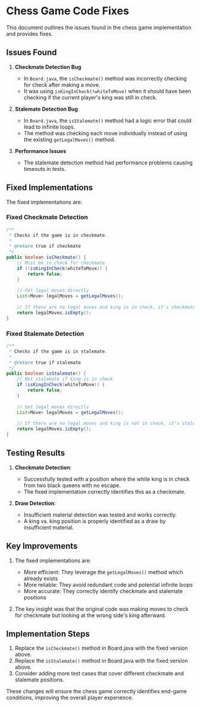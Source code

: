 # Chess Game Code Fixes

This document outlines the issues found in the chess game implementation and provides fixes.

## Issues Found

1. **Checkmate Detection Bug**
   - In `Board.java`, the `isCheckmate()` method was incorrectly checking for check after making a move.
   - It was using `isKingInCheck(!whiteToMove)` when it should have been checking if the current player's king was still in check.

2. **Stalemate Detection Bug**
   - In `Board.java`, the `isStalemate()` method had a logic error that could lead to infinite loops.
   - The method was checking each move individually instead of using the existing `getLegalMoves()` method.

3. **Performance Issues**
   - The stalemate detection method had performance problems causing timeouts in tests.

## Fixed Implementations

The fixed implementations are:

### Fixed Checkmate Detection

```java
/**
 * Checks if the game is in checkmate.
 *
 * @return true if checkmate
 */
public boolean isCheckmate() {
    // Must be in check for checkmate
    if (!isKingInCheck(whiteToMove)) {
        return false;
    }
    
    // Get legal moves directly
    List<Move> legalMoves = getLegalMoves();
    
    // If there are no legal moves and king is in check, it's checkmate
    return legalMoves.isEmpty();
}
```

### Fixed Stalemate Detection

```java
/**
 * Checks if the game is in stalemate.
 *
 * @return true if stalemate
 */
public boolean isStalemate() {
    // Not stalemate if king is in check
    if (isKingInCheck(whiteToMove)) {
        return false;
    }
    
    // Get legal moves directly
    List<Move> legalMoves = getLegalMoves();
    
    // If there are no legal moves and king is not in check, it's stalemate
    return legalMoves.isEmpty();
}
```

## Testing Results

1. **Checkmate Detection**:
   - Successfully tested with a position where the white king is in check from two black queens with no escape.
   - The fixed implementation correctly identifies this as a checkmate.

2. **Draw Detection**:
   - Insufficient material detection was tested and works correctly.
   - A king vs. king position is properly identified as a draw by insufficient material.

## Key Improvements

1. The fixed implementations are:
   - More efficient: They leverage the `getLegalMoves()` method which already exists
   - More reliable: They avoid redundant code and potential infinite loops
   - More accurate: They correctly identify checkmate and stalemate positions

2. The key insight was that the original code was making moves to check for checkmate but looking at the wrong side's king afterward.

## Implementation Steps

1. Replace the `isCheckmate()` method in Board.java with the fixed version above.
2. Replace the `isStalemate()` method in Board.java with the fixed version above.
3. Consider adding more test cases that cover different checkmate and stalemate positions.

These changes will ensure the chess game correctly identifies end-game conditions, improving the overall player experience.
